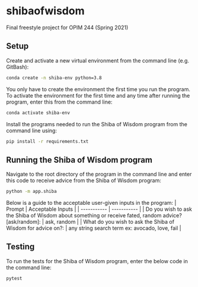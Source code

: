 # shibaofwisdom

Final freestyle project for OPIM 244 (Spring 2021)


## Setup

Create and activate a new virtual environment from the command line (e.g. GitBash):

```sh
conda create -n shiba-env python=3.8
```

You only have to create the environment the first time you run the program. To activate the environment for the first time and any time after running the program, enter this from the command line:

```sh
conda activate shiba-env
```

Install the programs needed to run the Shiba of Wisdom program from the command line using:

```sh
pip install -r requirements.txt
```

## Running the Shiba of Wisdom program

Navigate to the root directory of the program in the command line and enter this code to receive advice from the Shiba of Wisdom program:

```sh
python -m app.shiba
```

Below is a guide to the acceptable user-given inputs in the program:
| Prompt | Acceptable Inputs |
| ----------- | ----------- |
| Do you wish to ask the Shiba of Wisdom about something or receive fated, random advice? [ask/random]: | ask, random |
| What do you wish to ask the Shiba of Wisdom for advice on?: | any string search term ex: avocado, love, fail |


## Testing

To run the tests for the Shiba of Wisdom program, enter the below code in the command line:

```sh
pytest
```
